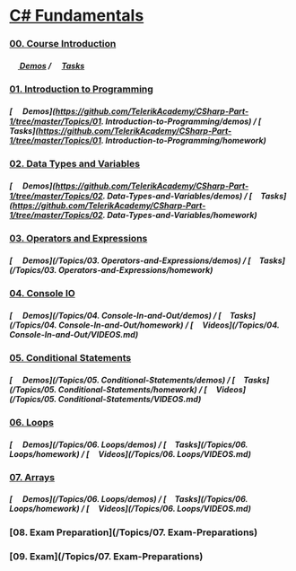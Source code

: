 #   [C# Fundamentals](https://telerikacademy.com/Courses/Courses/Details/385)

### [00. Course Introduction](https://rawgit.com/TelerikAcademy/CSharp-Part-1/master/Topics/00.%20Course-Intro/index.html)

##### [<img src="https://raw.githubusercontent.com/TelerikAcademy/Common/master/icons/code.png" height="15"> Demos](https://github.com/TelerikAcademy/CSharp-Part-1/tree/master/Topics/00.%20Course-Intro/demos) / [<img src="https://raw.githubusercontent.com/TelerikAcademy/Common/master/icons/homework.png" height="15">Tasks](https://github.com/TelerikAcademy/CSharp-Part-1/tree/master/Topics/00.%20Course-Intro/homework)

### [01. Introduction to Programming](https://rawgit.com/TelerikAcademy/CSharp-Part-1/master/Topics/01.%20Introduction-to-Programming/index.html)

##### [<img src="https://raw.githubusercontent.com/TelerikAcademy/Common/master/icons/code.png" height="15"> Demos](https://github.com/TelerikAcademy/CSharp-Part-1/tree/master/Topics/01. Introduction-to-Programming/demos) / [<img src="https://raw.githubusercontent.com/TelerikAcademy/Common/master/icons/homework.png" height="15">Tasks](https://github.com/TelerikAcademy/CSharp-Part-1/tree/master/Topics/01. Introduction-to-Programming/homework)

### [02. Data Types and Variables](https://rawgit.com/TelerikAcademy/CSharp-Part-1/master/Topics/02.%20Data-Types-and-Variables/index.html)

##### [<img src="https://raw.githubusercontent.com/TelerikAcademy/Common/master/icons/code.png" height="15"> Demos](https://github.com/TelerikAcademy/CSharp-Part-1/tree/master/Topics/02. Data-Types-and-Variables/demos) / [<img src="https://raw.githubusercontent.com/TelerikAcademy/Common/master/icons/homework.png" height="15">Tasks](https://github.com/TelerikAcademy/CSharp-Part-1/tree/master/Topics/02. Data-Types-and-Variables/homework)

### [03. Operators and Expressions](https://rawgit.com/TelerikAcademy/CSharp-Part-1/master/Topics/03.%20Operators-and-Expressions/index.html)

##### [<img src="https://raw.githubusercontent.com/TelerikAcademy/Common/master/icons/code.png" height="15"> Demos](/Topics/03. Operators-and-Expressions/demos) / [<img src="https://raw.githubusercontent.com/TelerikAcademy/Common/master/icons/homework.png" height="15">Tasks](/Topics/03. Operators-and-Expressions/homework)

### [04. Console IO](https://rawgit.com/TelerikAcademy/CSharp-Part-1/master/Topics/04.%20Console-In-and-Out/index.html)

##### [<img src="https://raw.githubusercontent.com/TelerikAcademy/Common/master/icons/code.png" height="15"> Demos](/Topics/04. Console-In-and-Out/demos) / [<img src="https://raw.githubusercontent.com/TelerikAcademy/Common/master/icons/homework.png" height="15">Tasks](/Topics/04. Console-In-and-Out/homework) / [<img src="https://raw.githubusercontent.com/TelerikAcademy/Common/master/icons/video.png" height="13"> Videos](/Topics/04. Console-In-and-Out/VIDEOS.md)

### [05. Conditional Statements](https://rawgit.com/TelerikAcademy/CSharp-Part-1/master/Topics/05.%20Conditional-Statements/index.html)

##### [<img src="https://raw.githubusercontent.com/TelerikAcademy/Common/master/icons/code.png" height="15"> Demos](/Topics/05. Conditional-Statements/demos) / [<img src="https://raw.githubusercontent.com/TelerikAcademy/Common/master/icons/homework.png" height="15">Tasks](/Topics/05. Conditional-Statements/homework) / [<img src="https://raw.githubusercontent.com/TelerikAcademy/Common/master/icons/video.png" height="13"> Videos](/Topics/05. Conditional-Statements/VIDEOS.md)

### [06. Loops](https://rawgit.com/TelerikAcademy/CSharp-Part-1/master/Topics/06.%20Loops/index.html)

##### [<img src="https://raw.githubusercontent.com/TelerikAcademy/Common/master/icons/code.png" height="15"> Demos](/Topics/06. Loops/demos) / [<img src="https://raw.githubusercontent.com/TelerikAcademy/Common/master/icons/homework.png" height="15">Tasks](/Topics/06. Loops/homework) / [<img src="https://raw.githubusercontent.com/TelerikAcademy/Common/master/icons/video.png" height="13"> Videos](/Topics/06. Loops/VIDEOS.md)

### [07. Arrays](https://rawgit.com/TelerikAcademy/CSharp-Part-1/master/Topics/07.%20Arrays/index.html#/)

##### [<img src="https://raw.githubusercontent.com/TelerikAcademy/Common/master/icons/code.png" height="15"> Demos](/Topics/06. Loops/demos) / [<img src="https://raw.githubusercontent.com/TelerikAcademy/Common/master/icons/homework.png" height="15">Tasks](/Topics/06. Loops/homework) / [<img src="https://raw.githubusercontent.com/TelerikAcademy/Common/master/icons/video.png" height="13"> Videos](/Topics/06. Loops/VIDEOS.md)

### [08. Exam Preparation](/Topics/07. Exam-Preparations)

### [09. Exam](/Topics/07. Exam-Preparations)

